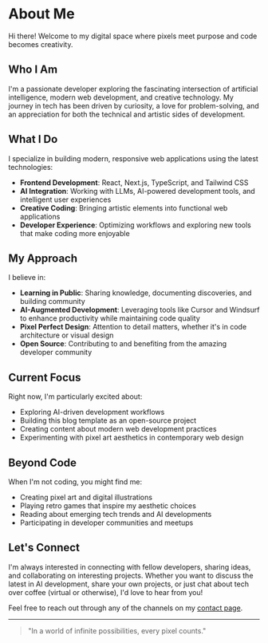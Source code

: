# About Me

Hi there! Welcome to my digital space where pixels meet purpose and code becomes creativity.

## Who I Am

I'm a passionate developer exploring the fascinating intersection of artificial intelligence, modern web development, and creative technology. My journey in tech has been driven by curiosity, a love for problem-solving, and an appreciation for both the technical and artistic sides of development.

## What I Do

I specialize in building modern, responsive web applications using the latest technologies:

- **Frontend Development**: React, Next.js, TypeScript, and Tailwind CSS
- **AI Integration**: Working with LLMs, AI-powered development tools, and intelligent user experiences
- **Creative Coding**: Bringing artistic elements into functional web applications
- **Developer Experience**: Optimizing workflows and exploring new tools that make coding more enjoyable

## My Approach

I believe in:

- **Learning in Public**: Sharing knowledge, documenting discoveries, and building community
- **AI-Augmented Development**: Leveraging tools like Cursor and Windsurf to enhance productivity while maintaining code quality
- **Pixel Perfect Design**: Attention to detail matters, whether it's in code architecture or visual design
- **Open Source**: Contributing to and benefiting from the amazing developer community

## Current Focus

Right now, I'm particularly excited about:

- Exploring AI-driven development workflows
- Building this blog template as an open-source project
- Creating content about modern web development practices
- Experimenting with pixel art aesthetics in contemporary web design

## Beyond Code

When I'm not coding, you might find me:

- Creating pixel art and digital illustrations
- Playing retro games that inspire my aesthetic choices
- Reading about emerging tech trends and AI developments
- Participating in developer communities and meetups

## Let's Connect

I'm always interested in connecting with fellow developers, sharing ideas, and collaborating on interesting projects. Whether you want to discuss the latest in AI development, share your own projects, or just chat about tech over coffee (virtual or otherwise), I'd love to hear from you!

Feel free to reach out through any of the channels on my [contact page](/contact).

---

> "In a world of infinite possibilities, every pixel counts."
